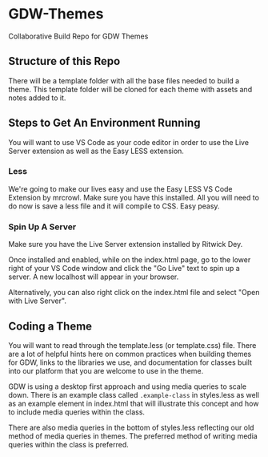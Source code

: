 # GDW-Themes
Collaborative Build Repo for GDW Themes

## Structure of this Repo
There will be a template folder with all the base files needed to build a theme. This template folder will be cloned for each theme with assets and notes added to it. 

## Steps to Get An Environment Running
You will want to use VS Code as your code editor in order to use the Live Server extension as well as the Easy LESS extension. 
### Less
We're going to make our lives easy and use the Easy LESS VS Code Extension by mrcrowl. Make sure you have this installed. All you will need to do now is save a less file and it will compile to CSS. Easy peasy.

### Spin Up A Server
Make sure you have the Live Server extension installed by Ritwick Dey.

Once installed and enabled, while on the index.html page, go to the lower right of your VS Code window and click the "Go Live" text to spin up a server. A new localhost will appear in your browser.

Alternatively, you can also right click on the index.html file and select "Open with Live Server".

## Coding a Theme

You will want to read through the template.less (or template.css) file. There are a lot of helpful hints here on common practices when building themes for GDW, links to the libraries we use, and documentation for classes built into our platform that you are welcome to use in the theme.

GDW is using a desktop first approach and using media queries to scale down. There is an example class called `.example-class` in styles.less as well as an example element in index.html that will illustrate this concept and how to include media queries within the class.

There are also media queries in the bottom of styles.less reflecting our old method of media queries in themes. The preferred method of writing media queries within the class is preferred.
